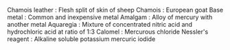 Chamois leather : Flesh split of skin of sheep
Chamois : European goat
Base metal : Common and inexpensive metal
Amalgam  : Alloy of mercury with another metal
Aquaregia : Mixture of concentrated nitric acid and hydrochloric acid at ratio of 1:3
Calomel : Mercurous chloride
Nessler's reagent : Alkaline soluble potassium mercuric iodide





